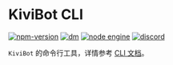 # KiviBot CLI

[![npm-version](https://img.shields.io/npm/v/kivibot?color=527dec&label=kivibot&style=flat-square)](https://npm.im/package/kivibot)
[![dm](https://shields.io/npm/dm/kivibot?style=flat-square)](https://npm.im/package/kivibot)
[![node engine](https://img.shields.io/node/v/kivibot/latest.svg?style=flat-square)](https://nodejs.org)
[![discord](https://img.shields.io/static/v1?label=chat&message=on%20discord&color=7289da&logo=discord&style=flat-square)](https://discord.gg/RegGQD3Fu6)

`KiviBot` 的命令行工具，详情参考 [CLI 文档](https://beta.kivibot.com/guide/cmd/cli.html)。
